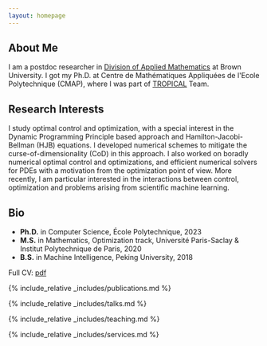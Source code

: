 ```yaml
---
layout: homepage
---
```


## About Me

I am a postdoc researcher in <a target="_blank" href="https://appliedmath.brown.edu/"><autocolor>Division of Applied Mathematics</autocolor></a> at Brown University. I got my Ph.D. at Centre de Mathématiques Appliquées de l'Ecole Polytechnique (CMAP), where I was part of <a target="_blank" href="https://team.inria.fr/tropical/"><autocolor>TROPICAL</autocolor></a> Team.


## Research Interests

I study optimal control and optimization, with a special interest in the Dynamic Programming Principle based approach and Hamilton-Jacobi-Bellman (HJB) equations. 
I developed numerical schemes to mitigate the curse-of-dimensionality (CoD) in this approach. 
I also worked on boradly numerical optimal control and optimizations, and efficient numerical solvers for PDEs with a motivation from the optimization point of view. 
More recently, I am particular interested in the interactions between control, optimization and problems arising from scientific machine learning. 


## Bio

* **Ph.D.** in Computer Science, École Polytechnique, 2023
* **M.S.** in Mathematics, Optimization track,  Université Paris-Saclay & Institut Polytechnique de Paris, 2020
* **B.S.** in Machine Intelligence, Peking University, 2018

Full CV: <a target="_blank" href="/files/liding_xu_cv.pdf"><autocolor>pdf</autocolor></a>

{% include_relative _includes/publications.md %}

{% include_relative _includes/talks.md %}

{% include_relative _includes/teaching.md %}

{% include_relative _includes/services.md %}
